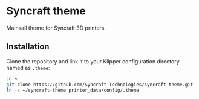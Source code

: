 # Syncraft theme

Mainsail theme for Syncraft 3D printers.

## Installation

Clone the repository and link it to your Klipper configuration directory named as `.theme`:

```bash
cd ~
git clone https://github.com/Syncraft-Technologies/syncraft-theme.git
ln -s ~/syncraft-theme printer_data/config/.theme
```
